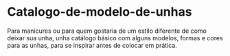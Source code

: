 # Catalogo-de-modelo-de-unhas
Para manicures ou para quem gostaria de um estilo diferente de como deixar sua unha, unha catálogo básico com alguns modelos, formas e cores para as unhas, para se inspirar antes de colocar em prática.
